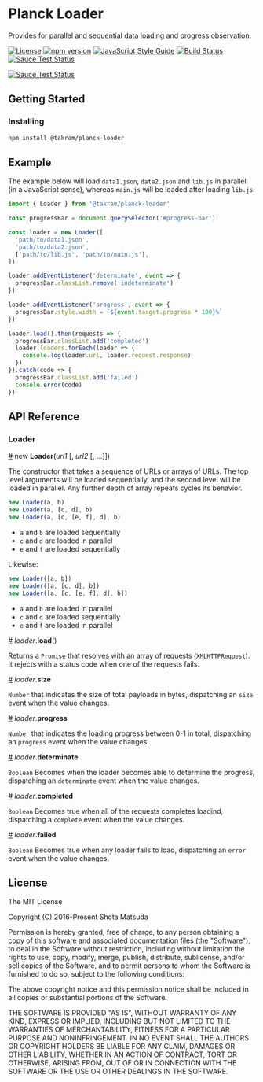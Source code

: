 Planck Loader
=============

Provides for parallel and sequential data loading and progress observation.

[![License](http://img.shields.io/badge/license-MIT-lightgrey.svg?style=flat
)](http://mit-license.org)
[![npm version](https://badge.fury.io/js/%40takram%2Fplanck-loader.svg)](http://badge.fury.io/js/%40takram%2Fplanck-loader)
[![JavaScript Style Guide](https://img.shields.io/badge/code_style-standard-brightgreen.svg)](https://standardjs.com)
[![Build Status](https://travis-ci.org/takram-design-engineering/planck-loader.svg?branch=master)](https://travis-ci.org/takram-design-engineering/planck-loader)
[![Sauce Test Status](https://saucelabs.com/buildstatus/planck-loader)](https://saucelabs.com/u/planck-loader)

[![Sauce Test Status](https://saucelabs.com/browser-matrix/planck-loader.svg)](https://saucelabs.com/u/planck-loader)

## Getting Started

### Installing

```sh
npm install @takram/planck-loader
```

## Example

The example below will load `data1.json`, `data2.json` and `lib.js` in parallel (in a JavaScript sense), whereas `main.js` will be loaded after loading `lib.js`.

```js
import { Loader } from '@takram/planck-loader'

const progressBar = document.querySelector('#progress-bar')

const loader = new Loader([
  'path/to/data1.json',
  'path/to/data2.json',
  ['path/to/lib.js', 'path/to/main.js'],
])

loader.addEventListener('determinate', event => {
  progressBar.classList.remove('indeterminate')
})

loader.addEventListener('progress', event => {
  progressBar.style.width = `${event.target.progress * 100}%`
})

loader.load().then(requests => {
  progressBar.classList.add('completed')
  loader.loaders.forEach(loader => {
    console.log(loader.url, loader.request.response)
  })
}).catch(code => {
  progressBar.classList.add('failed')
  console.error(code)
})
```

## API Reference

### Loader

<a id="new-loader" href="#new-loader">#</a>
new **Loader**(*url1* [, *url2* [, ...]])

The constructor that takes a sequence of URLs or arrays of URLs. The top level arguments will be loaded sequentially, and the second level will be loaded in parallel. Any further depth of array repeats cycles its behavior.

```js
new Loader(a, b)
new Loader(a, [c, d], b)
new Loader(a, [c, [e, f], d], b)
```

- `a` and `b` are loaded sequentially
- `c` and `d` are loaded in parallel
- `e` and `f` are loaded sequentially

Likewise:

```js
new Loader([a, b])
new Loader([a, [c, d], b])
new Loader([a, [c, [e, f], d], b])
```

- `a` and `b` are loaded in parallel
- `c` and `d` are loaded sequentially
- `e` and `f` are loaded in parallel

<a id="loader-load" href="#loader-load">#</a>
*loader*.**load**()

Returns a `Promise` that resolves with an array of requests (`XMLHTTPRequest`). It rejects with a status code when one of the requests fails.

<a id="loader-size" href="#loader-size">#</a>
*loader*.**size**

`Number` that indicates the size of total payloads in bytes, dispatching an `size` event when the value changes.

<a id="loader-progress" href="#loader-progress">#</a>
*loader*.**progress**

`Number` that indicates the loading progress between 0-1 in total, dispatching an `progress` event when the value changes.

<a id="loader-determinate" href="#loader-determinate">#</a>
*loader*.**determinate**

`Boolean` Becomes when the loader becomes able to determine the progress, dispatching an `determinate` event when the value changes.

<a id="loader-completed" href="#loader-completed">#</a>
*loader*.**completed**

`Boolean` Becomes true when all of the requests completes loadind, dispatching a `complete` event when the value changes.

<a id="loader-failed" href="#loader-failed">#</a>
*loader*.**failed**

`Boolean` Becomes true when any loader fails to load, dispatching an `error` event when the value changes.

## License

The MIT License

Copyright (C) 2016-Present Shota Matsuda

Permission is hereby granted, free of charge, to any person obtaining a
copy of this software and associated documentation files (the "Software"),
to deal in the Software without restriction, including without limitation
the rights to use, copy, modify, merge, publish, distribute, sublicense,
and/or sell copies of the Software, and to permit persons to whom the
Software is furnished to do so, subject to the following conditions:

The above copyright notice and this permission notice shall be included in
all copies or substantial portions of the Software.

THE SOFTWARE IS PROVIDED "AS IS", WITHOUT WARRANTY OF ANY KIND, EXPRESS OR
IMPLIED, INCLUDING BUT NOT LIMITED TO THE WARRANTIES OF MERCHANTABILITY,
FITNESS FOR A PARTICULAR PURPOSE AND NONINFRINGEMENT. IN NO EVENT SHALL
THE AUTHORS OR COPYRIGHT HOLDERS BE LIABLE FOR ANY CLAIM, DAMAGES OR OTHER
LIABILITY, WHETHER IN AN ACTION OF CONTRACT, TORT OR OTHERWISE, ARISING
FROM, OUT OF OR IN CONNECTION WITH THE SOFTWARE OR THE USE OR OTHER
DEALINGS IN THE SOFTWARE.
